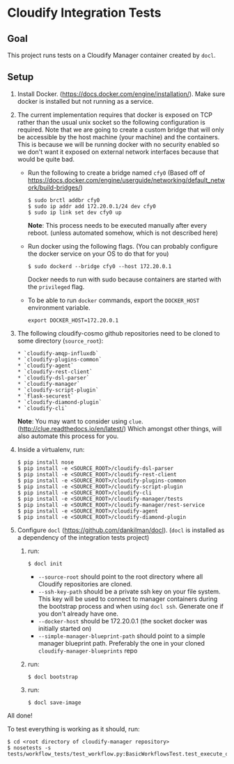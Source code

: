 Cloudify Integration Tests
==========================

## Goal
This project runs tests on a Cloudify Manager container created by `docl`.

## Setup
1. Install Docker. (https://docs.docker.com/engine/installation/).
   Make sure docker is installed but not running as a service.

2. The current implementation requires that docker is exposed on TCP rather than
   the usual unix socket so the following configuration is required. Note that
   we are going to create a custom bridge that will only be accessible by the host
   machine (your machine) and the containers. This is because we will be running
   docker with no security enabled so we don't want it exposed on external network
   interfaces because that would be quite bad.
   * Run the following to create a bridge named `cfy0` (Based off of https://docs.docker.com/engine/userguide/networking/default_network/build-bridges/)

     ```
     $ sudo brctl addbr cfy0
     $ sudo ip addr add 172.20.0.1/24 dev cfy0
     $ sudo ip link set dev cfy0 up
     ```

     **Note**: This process needs to be executed manually after every
     reboot. (unless automated somehow, which is not described here)

   * Run docker using the following flags. (You can probably configure the docker service
     on your OS to do that for you)

      ```
      $ sudo dockerd --bridge cfy0 --host 172.20.0.1
      ```
      Docker needs to run with sudo because containers are started with the `privileged`
      flag.
   * To be able to run `docker` commands, export the `DOCKER_HOST` environment
     variable.

     ```
     export DOCKER_HOST=172.20.0.1
     ```

3. The following cloudify-cosmo github repositories need to be cloned to
   some directory (`source_root`):
   
       * `cloudify-amqp-influxdb`
       * `cloudify-plugins-common`
       * `cloudify-agent`
       * `cloudify-rest-client`
       * `cloudify-dsl-parser`
       * `cloudify-manager`
       * `cloudify-script-plugin`
       * `flask-securest`
       * `cloudify-diamond-plugin`
       * `cloudify-cli`
   
   **Note**: You may want to consider using `clue`. (http://clue.readthedocs.io/en/latest/) 
   Which amongst other things, will also automate this process for you.
   
4. Inside a virtualenv, run:

   ```
   $ pip install nose
   $ pip install -e <SOURCE_ROOT>/cloudify-dsl-parser
   $ pip install -e <SOURCE_ROOT>/cloudify-rest-client
   $ pip install -e <SOURCE_ROOT>/cloudify-plugins-common
   $ pip install -e <SOURCE_ROOT>/cloudify-script-plugin
   $ pip install -e <SOURCE_ROOT>/cloudify-cli
   $ pip install -e <SOURCE_ROOT>/cloudify-manager/tests
   $ pip install -e <SOURCE_ROOT>/cloudify-manager/rest-service
   $ pip install -e <SOURCE_ROOT>/cloudify-agent
   $ pip install -e <SOURCE_ROOT>/cloudify-diamond-plugin
   ```

5. Configure `docl` (https://github.com/dankilman/docl). (`docl` is installed
   as a dependency of the integration tests project)
   1. run:

      ```
      $ docl init
      ```
      * `--source-root` should point to the root directory where all Cloudify
        repositories are cloned.
      * `--ssh-key-path` should be a private ssh key on your file system. This
        key will be used to connect to manager containers during the bootstrap
        process and when using `docl ssh`. Generate one if you don't already
        have one.
      * `--docker-host` should be 172.20.0.1 (the socket docker was
        initially started on)
      * `--simple-manager-blueprint-path` should point to a simple manager blueprint
        path. Preferably the one in your cloned `cloudify-manager-blueprints` repo
   2. run:

      ```
      $ docl bootstrap
      ```

   3. run:

      ```
      $ docl save-image
      ```

All done!

To test everything is working as it should, run:

```
$ cd <root directory of cloudify-manager repository>
$ nosetests -s tests/workflow_tests/test_workflow.py:BasicWorkflowsTest.test_execute_operation
```

